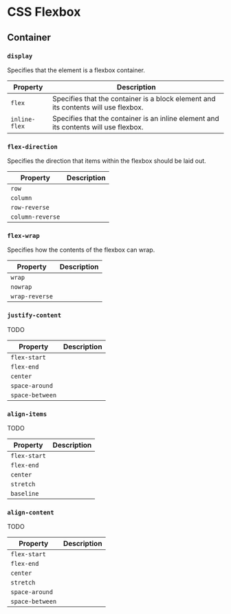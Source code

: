 # CSS Flexbox

## Container

### `display`

Specifies that the element is a flexbox container.

| Property      | Description                                                                          |
| ------------- | ------------------------------------------------------------------------------------ |
| `flex`        | Specifies that the container is a block element and its contents will use flexbox.   |
| `inline-flex` | Specifies that the container is an inline element and its contents will use flexbox. |

### `flex-direction`

Specifies the direction that items within the flexbox should be laid out.

| Property         | Description                                                                          |
| ---------------- | ------------------------------------------------------------------------------------ |
| `row`            |  |
| `column`         |  |
| `row-reverse`    |  |
| `column-reverse` |  |

### `flex-wrap`

Specifies how the contents of the flexbox can wrap.

| Property       | Description                                                                          |
| -------------- | ------------------------------------------------------------------------------------ |
| `wrap`         |  |
| `nowrap`       |  |
| `wrap-reverse` |  |

### `justify-content`

TODO

| Property        | Description                                                                          |
| --------------- | ------------------------------------------------------------------------------------ |
| `flex-start`    |  |
| `flex-end`      |  |
| `center`        |  |
| `space-around`  |  |
| `space-between` |  |

### `align-items`

TODO

| Property     | Description                                                                          |
| ------------ | ------------------------------------------------------------------------------------ |
| `flex-start` |  |
| `flex-end`   |  |
| `center`     |  |
| `stretch`    |  |
| `baseline`   |  |

### `align-content`

TODO

| Property        | Description                                                                          |
| --------------- | ------------------------------------------------------------------------------------ |
| `flex-start`    |  |
| `flex-end`      |  |
| `center`        |  |
| `stretch`       |  |
| `space-around`  |  |
| `space-between` |  |
